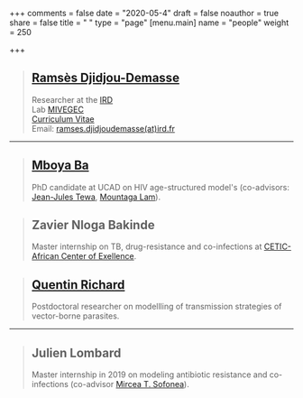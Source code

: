 +++
comments = false
date = "2020-05-4"
draft = false
noauthor = true
share = false
title = " "
type = "page"
[menu.main]
   name = "people"
weight = 250

+++

> ## [Ramsès Djidjou-Demasse](https://djidjoudemasse.com/)
> Researcher at the [IRD](https://en.ird.fr/)\
> Lab [MIVEGEC](https://mivegec.ird.fr/en/)\
> [Curriculum Vitae](/CV.html)\
> Email: [ramses.djidjoudemasse(at)ird.fr](mailto:ramses.djidjoudemasse@ird.fr)

___

> ## [Mboya Ba](https://www.researchgate.net/profile/Mboya_Ba)
> PhD candidate at UCAD on HIV age-structured model's (co-advisors: [Jean-Jules Tewa](https://www.researchgate.net/profile/Tewa_Jean_Jules), [Mountaga Lam](https://www.researchgate.net/profile/Lam_Mountaga)).

> ## Zavier Nloga Bakinde
>Master internship on TB, drug-resistance and co-infections at [CETIC-African Center of Exellence](https://cetic.cm/).

> ## [Quentin Richard](http://quentin.richard.perso.math.cnrs.fr/index_en.html)
> Postdoctoral researcher on modellling of transmission strategies of vector-borne parasites.

___

>## Julien Lombard
> Master internship in 2019 on modeling antibiotic resistance and co-infections (co-advisor [Mircea T. Sofonea](http://www.normalesup.org/~sofonea/rec.html.en.html)).